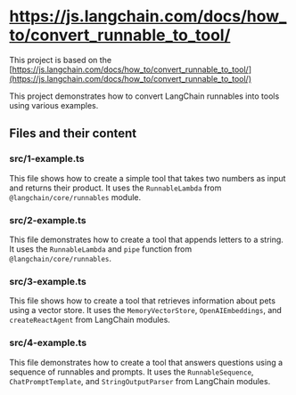 # https://js.langchain.com/docs/how_to/convert_runnable_to_tool/

This project is based on the [https://js.langchain.com/docs/how_to/convert_runnable_to_tool/](https://js.langchain.com/docs/how_to/convert_runnable_to_tool/)

This project demonstrates how to convert LangChain runnables into tools using various examples.

## Files and their content

### src/1-example.ts

This file shows how to create a simple tool that takes two numbers as
input and returns their product.
It uses the `RunnableLambda` from `@langchain/core/runnables` module.

### src/2-example.ts

This file demonstrates how to create a tool that appends letters to a
string.
It uses the `RunnableLambda` and `pipe` function from
`@langchain/core/runnables`.

### src/3-example.ts

This file shows how to create a tool that retrieves information about pets
using a vector store.
It uses the `MemoryVectorStore`, `OpenAIEmbeddings`, and
`createReactAgent` from LangChain modules.

### src/4-example.ts

This file demonstrates how to create a tool that answers questions using a
sequence of runnables and prompts.
It uses the `RunnableSequence`, `ChatPromptTemplate`, and
`StringOutputParser` from LangChain modules.
